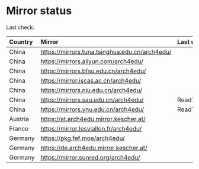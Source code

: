 <script src="./time.js"></script>
# Mirror status
Last check: <script type="text/javascript">localize(1697487562.4404767);</script>

|Country|Mirror|Last update|
|:------|:-----|:----------|
|China|https://mirrors.tuna.tsinghua.edu.cn/arch4edu/|<script type="text/javascript">localize(1697437969);</script>|
|China|https://mirrors.aliyun.com/arch4edu/|<script type="text/javascript">localize(1697437969);</script>|
|China|https://mirrors.bfsu.edu.cn/arch4edu/|<script type="text/javascript">localize(1697437969);</script>|
|China|https://mirror.iscas.ac.cn/arch4edu/|<script type="text/javascript">localize(1697437969);</script>|
|China|https://mirrors.nju.edu.cn/arch4edu/|<script type="text/javascript">localize(1697394517);</script>|
|China|https://mirrors.sau.edu.cn/arch4edu/|ReadTimeout|
|China|https://mirrors.ynu.edu.cn/arch4edu/|ReadTimeout|
|Austria|https://at.arch4edu.mirror.kescher.at/|<script type="text/javascript">localize(1697481218);</script>|
|France|https://mirror.lesviallon.fr/arch4edu/|<script type="text/javascript">localize(1697437969);</script>|
|Germany|https://pkg.fef.moe/arch4edu/|<script type="text/javascript">localize(1697481218);</script>|
|Germany|https://de.arch4edu.mirror.kescher.at/|<script type="text/javascript">localize(1697481218);</script>|
|Germany|https://mirror.sunred.org/arch4edu/|<script type="text/javascript">localize(1697481218);</script>|

<script src="./tablefilter/tablefilter.js"></script>
<script src="./table.js"></script>